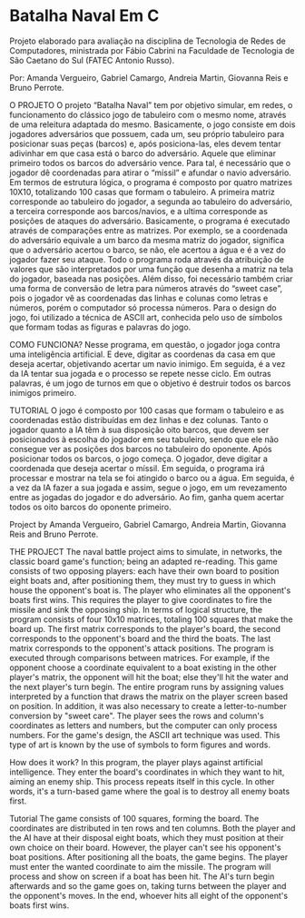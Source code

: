 ﻿# Batalha Naval Em C
Projeto elaborado para avaliação na disciplina de Tecnologia de Redes de Computadores, ministrada por Fábio Cabrini na Faculdade de Tecnologia de São Caetano do Sul (FATEC Antonio Russo).

Por: Amanda Vergueiro, Gabriel Camargo, Andreia Martin, Giovanna Reis e Bruno Perrote.

O PROJETO
O projeto “Batalha Naval” tem por objetivo simular, em redes, o funcionamento do clássico jogo de tabuleiro com o mesmo nome, através de uma releitura adaptada do mesmo. Basicamente, o jogo consiste em dois jogadores adversários que possuem, cada um, seu próprio tabuleiro para posicionar suas peças (barcos) e, após posiciona-las, eles devem tentar adivinhar em que casa está o barco do adversário. Aquele que eliminar primeiro todos os barcos do adversário vence. Para tal, é necessário que o jogador dê coordenadas para atirar o “míssil” e afundar o navio adversário.
Em termos de estrutura lógica, o programa é composto por quatro matrizes 10X10, totalizando 100 casas que formam o tabuleiro. A primeira matriz corresponde ao tabuleiro do jogador, a segunda ao tabuleiro do adversário, a terceira corresponde aos barcos/navios, e a ultima corresponde as posições de ataques do adversário.
Basicamente, o programa é executado através de comparações entre as matrizes. Por exemplo, se a coordenada do adversário equivale a um barco da mesma matriz do jogador, significa que o adversário acertou o barco, se não, ele acertou a água e é a vez do jogador fazer seu ataque.
Todo o programa roda através da atribuição de valores que são interpretados por uma função que desenha a matriz na tela do jogador, baseada nas posições. Além disso, foi necessário também criar uma forma de conversão de letra para números através do “sweet case”, pois o jogador vê as coordenadas das linhas e colunas como letras e números, porém o computador só processa números. 
Para o design do jogo, foi utilizado a técnica de ASCII art, conhecida pelo uso de símbolos que formam todas as figuras e palavras do jogo.

COMO FUNCIONA?
Nesse programa, em questão, o jogador joga contra uma inteligência artificial. E deve, digitar as coordenas da casa em que deseja acertar, objetivando acertar um navio inimigo. Em seguida, é a vez da IA tentar sua jogada e o processo se repete nesse ciclo. Em outras palavras, é um jogo de turnos em que o objetivo é destruir todos os barcos inimigos primeiro.

TUTORIAL
O jogo é composto por 100 casas que formam o tabuleiro e as coordenadas estão distribuídas em dez linhas e dez colunas. Tanto o jogador quanto a IA têm à sua disposição oito barcos, que devem ser posicionados à escolha do jogador em seu tabuleiro, sendo que ele não consegue ver as posições dos barcos no tabuleiro do oponente. 
Após posicionar todos os barcos, o jogo começa. O jogador, deve digitar a coordenada que deseja acertar o míssil. Em seguida, o programa irá processar e mostrar na tela se foi atingido o barco ou a água. Em seguida, é a vez da IA fazer a sua jogada e assim, segue o jogo, em um revezamento entre as jogadas do jogador e do adversário.
Ao fim, ganha quem acertar todos os oito barcos do oponente primeiro.


Project by Amanda Vergueiro, Gabriel Camargo, Andreia Martin, Giovanna Reis and Bruno Perrote.


THE PROJECT
The naval battle project aims to simulate, in networks, the classic board game's function; being an adapted re-reading. This game consists of two opposing players: each have their own board to position eight boats and, after positioning them, they must try to guess in which house the opponent's boat is. The player who eliminates all the opponent's boats first wins. This requires the player to give coordinates to fire the missile and sink the opposing ship.
In terms of logical structure, the program consists of four 10x10 matrices, totaling 100 squares that make the board up. The first matrix corresponds to the player's board, the second corresponds to the opponent's board and the third the boats. The last matrix corresponds to the opponent's attack positions.
The program is executed through comparisons between matrices. For example, if the opponent choose a coordinate equivalent to a boat existing in the other player's matrix, the opponent will hit the boat; else they'll hit the water and the next player's turn begin. 
The entire program runs by assigning values  interpreted by a function that draws the matrix on the player screen based on position. In addition, it was also necessary to create a letter-to-number conversion by "sweet care". The player sees the rows and column's coordinates as letters and numbers, but the computer can only process numbers. 
For the game's design, the ASCII art technique was used. This type of art is known by the use of symbols to form figures and words.


How does it work? 
In this program, the player plays against artificial intelligence. They enter the board's coordinates in which they want to hit, aiming an enemy ship. This process repeats itself in this cycle. In other words, it's a turn-based game where the goal is to destroy all enemy boats first. 

Tutorial 
The game consists of 100 squares, forming the board. The coordinates are distributed in ten rows and ten columns. Both the player and the AI ​​have at their disposal eight boats, which they must position at their own choice on their board. However, the player can't see his opponent's boat positions. 
After positioning all the boats, the game begins. The player must enter the wanted coordinate to aim the missile. The program will process and show on screen if a boat has been hit. The AI's turn begin afterwards and so the game goes on, taking turns between the player and the opponent's moves. 
In the end, whoever hits all eight of the opponent's boats first wins.
